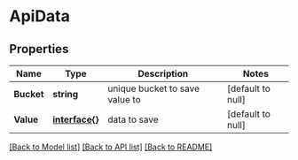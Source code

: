# ApiData

## Properties
Name | Type | Description | Notes
------------ | ------------- | ------------- | -------------
**Bucket** | **string** | unique bucket to save value to | [default to null]
**Value** | [**interface{}**](interface{}.md) | data to save | [default to null]

[[Back to Model list]](../README.md#documentation-for-models) [[Back to API list]](../README.md#documentation-for-api-endpoints) [[Back to README]](../README.md)


